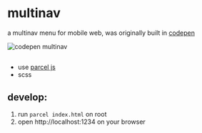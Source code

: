 # multinav
a multinav menu for mobile web, was originally built in [codepen](https://codepen.io/windo/pen/BeGzoZ)


![codepen multinav](https://screenshot.codepen.io/432635.BeGzoZ.523b31f2-bd45-402b-915e-bfc84acf09ee.png)


## 
- use [parcel js](https://parceljs.org/)
- scss

## develop:
1. run ```parcel index.html``` on root
2. open http://localhost:1234 on your browser
